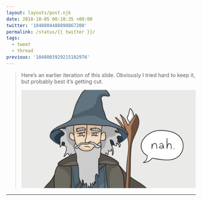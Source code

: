 ```yaml
---
layout: layouts/post.njk
date: 2018-10-05 00:18:35 +00:00
twitter: '1048004488898867200'
permalink: /status/{{ twitter }}/
tags: 
  - tweet
  - thread
previous: '1048003929215102976'
---
```


> Here’s an earlier iteration of this slide. Obviously I tried hard to keep it, but probably best it’s getting cut. 
> 
> ![Illustration of Gandalf the Grey saying “Nah.”](/img/1048004488898867200-DotCZ8KVAAA5zsR.jpg)

---

